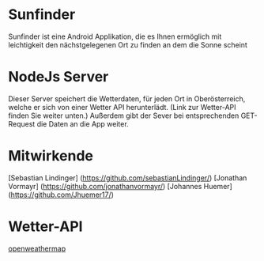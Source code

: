 # Sunfinder
Sunfinder ist eine Android Applikation, die es Ihnen ermöglich mit leichtigkeit den nächstgelegenen Ort zu finden an dem die Sonne scheint

# NodeJs Server
Dieser Server speichert die Wetterdaten, für jeden Ort in Oberösterreich, welche er sich von einer Wetter API herunterlädt. (Link zur Wetter-API finden Sie weiter unten.) Außerdem gibt der Sever bei entsprechenden GET-Request die Daten an die App weiter.

# Mitwirkende
[Sebastian Lindinger] (https://github.com/sebastianLindinger/)
[Jonathan Vormayr] (https://github.com/jonathanvormayr/)
[Johannes Huemer] (https://github.com/Jhuemer17/)

# Wetter-API
[openweathermap](https://openweathermap.org/)



